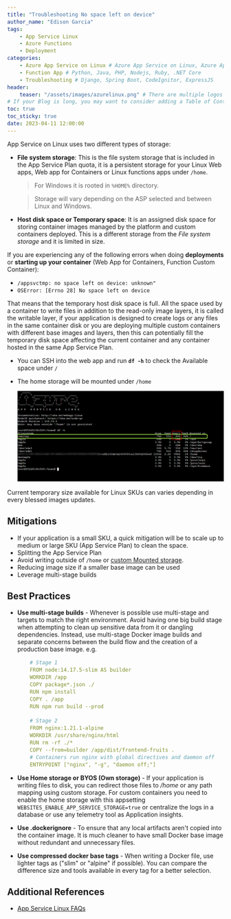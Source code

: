 ```yaml
---
title: "Troubleshooting No space left on device"
author_name: "Edison Garcia"
tags:
    - App Service Linux
    - Azure Functions
    - Deployment
categories:
    - Azure App Service on Linux # Azure App Service on Linux, Azure App Service on Windows, Function App, Azure VM, Azure SDK
    - Function App # Python, Java, PHP, Nodejs, Ruby, .NET Core
    - Troubleshooting # Django, Spring Boot, CodeIgnitor, ExpressJS
header:
    teaser: "/assets/images/azurelinux.png" # There are multiple logos that can be used in "/assets/images" if you choose to add one.
# If your Blog is long, you may want to consider adding a Table of Contents by adding the following two settings.
toc: true
toc_sticky: true
date: 2023-04-11 12:00:00
---
```


App Service on Linux uses two different types of storage:

- **File system storage**: This is the file system storage that is included in the App Service Plan quota, it is a persistent storage for your Linux Web apps, Web app for Containers or Linux functions apps under `/home`.

    > For Windows it is rooted in `%HOME%` directory.
    
    > Storage will vary depending on the ASP selected and between Linux and Windows.

  > 

- **Host disk space or Temporary space**: It is an assigned disk space for storing container images managed by the platform and custom containers deployed. This is a different storage from the *File system storage* and it is limited in size. 

If you are experiencing any of the following errors when doing **deployments** or **starting up your container** (Web App for Containers, Function Custom Container):

- `/appsvctmp: no space left on device: unknown"`
- `OSError: [Errno 28] No space left on device`

That means that the temporary host disk space is full. All the space used by a container to write files in addition to the read-only image layers, it is called the writable layer, if your application is designed to create logs or any files in the same container disk or you are deploying multiple custom containers with different base images and layers, then this can potentially fill the temporary disk space affecting the current container and any container hosted in the same App Service Plan.

- You can SSH into the web app and run **`df -h`** to check the Available space under `/`
- The home storage will be mounted under `/home`

    ![df h](/media/2023/04/no-space-01.png)

Current temporary size available for Linux SKUs can varies depending in every blessed images updates. 

## Mitigations

- If your application is a small SKU, a quick mitigation will be to scale up to medium or large SKU (App Service Plan) to clean the space.
- Splitting the App Service Plan 
- Avoid writing outside of `/home` or [custom Mounted storage](https://learn.microsoft.com/en-us/azure/app-service/configure-connect-to-azure-storage?tabs=portal&pivots=container-linux).
- Reducing image size if a smaller base image can be used
- Leverage multi-stage builds 

## Best Practices

- **Use multi-stage builds** - Whenever is possible use multi-stage and targets to match the right environment. Avoid having one big build stage when attempting to clean up sensitive data from it or dangling dependencies. Instead, use multi-stage Docker image builds and separate concerns between the build flow and the creation of a production base image. e.g.

    ```yaml
        # Stage 1
        FROM node:14.17.5-slim AS builder
        WORKDIR /app
        COPY package*.json ./
        RUN npm install
        COPY . /app
        RUN npm run build --prod

        # Stage 2
        FROM nginx:1.21.1-alpine
        WORKDIR /usr/share/nginx/html
        RUN rm -rf ./*
        COPY --from=builder /app/dist/frontend-fruits .
        # Containers run nginx with global directives and daemon off
        ENTRYPOINT ["nginx", "-g", "daemon off;"]
    ```

- **Use Home storage or BYOS (Own storage)** - If your application is writing files to disk, you can redirect those files to */home* or any path mapping using custom storage. For custom containers you need to enable the home storage with this appsetting `WEBSITES_ENABLE_APP_SERVICE_STORAGE=true` or centralize the logs in a database or use any telemetry tool as Application insights.
- **Use .dockerignore** - To ensure that any local artifacts aren't copied into the container image. It is much cleaner to have  small Docker base image without redundant and unnecessary files.
- **Use compressed docker base tags** - When writing a Docker file, use lighter tags as ("slim" or "alpine" if possible). You can compare the difference size and tools available in every tag for a better selection.

## Additional References
- [App Service Linux FAQs](https://learn.microsoft.com/en-us/troubleshoot/azure/app-service/faqs-app-service-linux#my-container-fails-to-start-with--no-space-left-on-device---what-does-this-error-mean-)